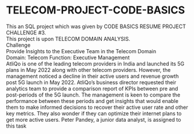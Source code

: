 # TELECOM-PROJECT-CODE-BASICS
This an SQL project which was given by CODE BASICS RESUME PROJECT CHALLENGE #3.
<br>
This project is upon TELECOM DOMAIN ANALYSIS.
<BR>
Challenge
<BR>
Provide Insights to the Executive Team in the Telecom Domain
<BR>
Domain:  Telecom    Function: Executive Management
<BR>
AtliQo is one of the leading telecom providers in India and launched its 5G plans in May 2022 along with other telecom providers.
However, the management noticed a decline in their active users and revenue growth post 5G launch in May 2022. AtliQo’s business director requested their analytics team to provide a comparison report of KPIs between pre and post-periods of the 5G launch. The management is keen to compare the performance between these periods and get insights that would enable them to make informed decisions to recover their active user rate and other key metrics. They also wonder if they can optimize their internet plans to get more active users.  Peter Pandey, a junior data analyst, is assigned to this task
